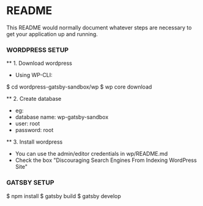 # README #

This README would normally document whatever steps are necessary to get your application up and running.

### WORDPRESS SETUP ###

** 1. Download wordpress
* Using WP-CLI:

$ cd wordpress-gatsby-sandbox/wp
$ wp core download

** 2. Create database
* eg:
* database name: wp-gatsby-sandbox
* user: root
* password: root

** 3. Install wordpress
* You can use the admin/editor credentials in wp/README.md
* Check the box "Discouraging Search Engines From Indexing WordPress Site"


### GATSBY SETUP ###

$ npm install
$ gatsby build
$ gatsby develop